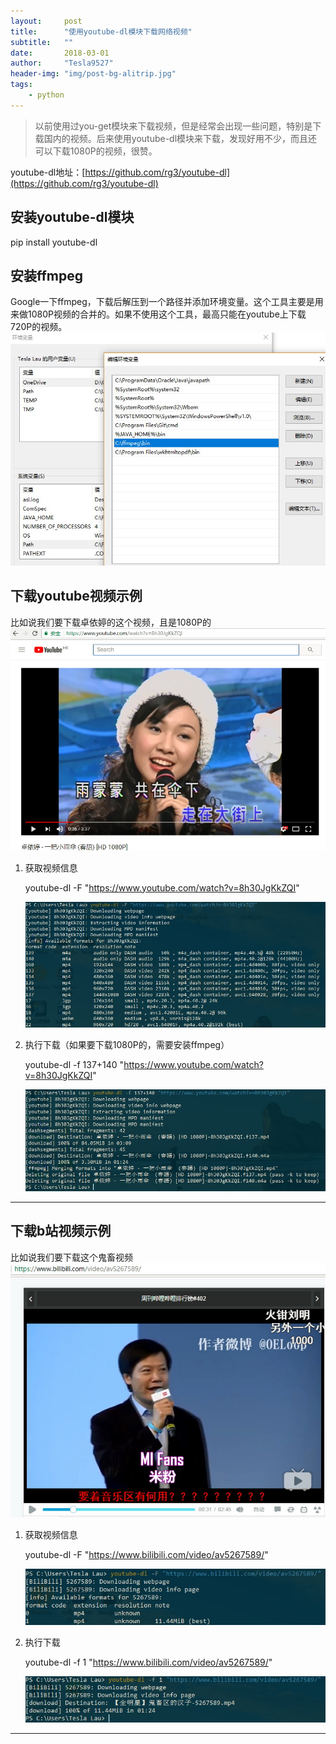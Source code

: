 ```yaml
---
layout:     post
title:      "使用youtube-dl模块下载网络视频"
subtitle:   ""
date:       2018-03-01
author:     "Tesla9527"
header-img: "img/post-bg-alitrip.jpg"
tags:
    - python
---
```

>以前使用过you-get模块来下载视频，但是经常会出现一些问题，特别是下载国内的视频。后来使用youtube-dl模块来下载，发现好用不少，而且还可以下载1080P的视频，很赞。

youtube-dl地址：[https://github.com/rg3/youtube-dl](https://github.com/rg3/youtube-dl)

## 安装youtube-dl模块

pip install youtube-dl

## 安装ffmpeg

Google一下ffmpeg，下载后解压到一个路径并添加环境变量。这个工具主要是用来做1080P视频的合并的。如果不使用这个工具，最高只能在youtube上下载720P的视频。
![img](/img/in-post/youtube/4.jpg)

## 下载youtube视频示例

比如说我们要下载卓依婷的这个视频，且是1080P的
![img](/img/in-post/youtube/3.jpg)

1.	获取视频信息

	youtube-dl -F "https://www.youtube.com/watch?v=8h30JgKkZQI"

	![img](/img/in-post/youtube/1.jpg)

2.	执行下载（如果要下载1080P的，需要安装ffmpeg）

	youtube-dl -f 137+140 "https://www.youtube.com/watch?v=8h30JgKkZQI"

	![img](/img/in-post/youtube/2.jpg)

---

## 下载b站视频示例
比如说我们要下载这个鬼畜视频
![img](/img/in-post/youtube/5.jpg)

1.	获取视频信息

	youtube-dl -F "https://www.bilibili.com/video/av5267589/"

	![img](/img/in-post/youtube/6.jpg)

2.	执行下载

	youtube-dl -f 1 "https://www.bilibili.com/video/av5267589/"

	![img](/img/in-post/youtube/7.jpg)

---